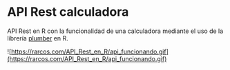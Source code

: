 # API Rest calculadora
API Rest en R con la funcionalidad de una calculadora mediante el uso de la librería [plumber](https://www.rplumber.io/) en R.

![https://rarcos.com/API_Rest_en_R/api_funcionando.gif](https://rarcos.com/API_Rest_en_R/api_funcionando.gif)
